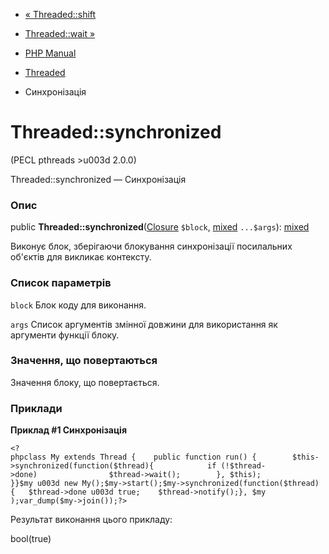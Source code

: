 - [« Threaded::shift](threaded.shift.md)
- [Threaded::wait »](threaded.wait.md)

- [PHP Manual](index.md)
- [Threaded](class.threaded.md)
- Синхронізація

# Threaded::synchronized

(PECL pthreads \>u003d 2.0.0)

Threaded::synchronized — Синхронізація

### Опис

public **Threaded::synchronized**([Closure](class.closure.md)
`$block`,
[mixed](language.types.declarations.md#language.types.declarations.mixed)
`...$args`):
[mixed](language.types.declarations.md#language.types.declarations.mixed)

Виконує блок, зберігаючи блокування синхронізації посилальних об'єктів для
викликає контексту.

### Список параметрів

`block`
Блок коду для виконання.

`args`
Список аргументів змінної довжини для використання як
аргументи функції блоку.

### Значення, що повертаються

Значення блоку, що повертається.

### Приклади

**Приклад #1 Синхронізація**

` <?phpclass My extends Thread {    public function run() {        $this->synchronized(function($thread){            if (!$thread->done)                $thread->wait();        }, $this); }}$my u003d new My();$my->start();$my->synchronized(function($thread){   $thread->done u003d true;    $thread->notify();}, $my );var_dump($my->join());?> `

Результат виконання цього прикладу:

bool(true)
